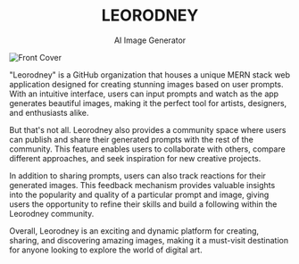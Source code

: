<!---
<p align="center">
<img width="140px" src="https://user-images.githubusercontent.com/95445743/234645062-77355414-1e25-4775-90ce-b756b61767d9.png"/>
</p>
-->
<h1 align="center">LEORODNEY</h1>
<p align="center">AI Image Generator</p>
<img align="center" src="https://user-images.githubusercontent.com/95445743/235258380-17fc76f8-eddc-4e5c-8bc5-a51407ca0093.png" alt="Front Cover"/>
<p>
"Leorodney" is a GitHub organization that houses a unique MERN stack web application designed for creating stunning images based on user prompts. With an intuitive interface, users can input prompts and watch as the app generates beautiful images, making it the perfect tool for artists, designers, and enthusiasts alike.

But that's not all. Leorodney also provides a community space where users can publish and share their generated prompts with the rest of the community. This feature enables users to collaborate with others, compare different approaches, and seek inspiration for new creative projects.

In addition to sharing prompts, users can also track reactions for their generated images. This feedback mechanism provides valuable insights into the popularity and quality of a particular prompt and image, giving users the opportunity to refine their skills and build a following within the Leorodney community.

Overall, Leorodney is an exciting and dynamic platform for creating, sharing, and discovering amazing images, making it a must-visit destination for anyone looking to explore the world of digital art.
</p>
